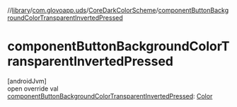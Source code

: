 //[library](../../../index.md)/[com.glovoapp.uds](../index.md)/[CoreDarkColorScheme](index.md)/[componentButtonBackgroundColorTransparentInvertedPressed](component-button-background-color-transparent-inverted-pressed.md)

# componentButtonBackgroundColorTransparentInvertedPressed

[androidJvm]\
open override val [componentButtonBackgroundColorTransparentInvertedPressed](component-button-background-color-transparent-inverted-pressed.md): [Color](https://developer.android.com/reference/kotlin/androidx/compose/ui/graphics/Color.html)
